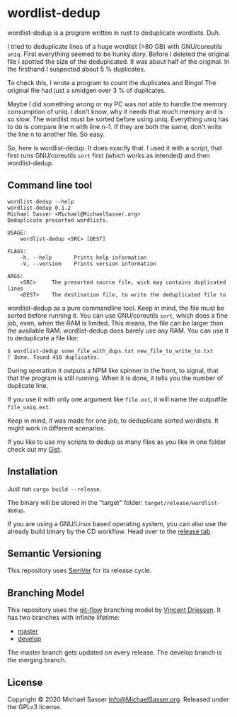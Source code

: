# wordlist-dedup

wordlist-dedup is a program written in rust to deduplicate wordlists. Duh.

I tried to deduplicate lines of a huge wordlist (>80 GB) with GNU/coreutils 
`uniq`. First everything seemed to be hunky dory. Before I deleted the original
file I spotted the size of the deduplicated. It was about half of the original.
In the firsthand I suspected about 5 % duplicates.

To check this, I wrote a program to count the duplicates and Bingo! The
original file had just a smidgen over 3 % of duplicates.

Maybe I did something wrong or my PC was not able to handle the memory 
consumption of uniq. I don't know, why it needs that much memory and is so 
slow. The wordlist must be sorted before using uniq. Everything uniq has to
do is compare line n with line n-1. If they are both the same, don't write the
line n to another file. So easy.

So, here is wordlist-dedup. It does exactly that. I used it with a script, that
first runs GNU/coreutils `sort` first (which works as intended) and then 
wordlist-dedup.


## Command line tool

```commandline
wordlist-dedup --help
wordlist-dedup 0.1.2
Michael Sasser <Michael@MichaelSasser.org>
Deduplicate presorted wordlists.

USAGE:
    wordlist-dedup <SRC> [DEST]

FLAGS:
    -h, --help       Prints help information
    -V, --version    Prints version information

ARGS:
    <SRC>     The presorted source file, wich may contains duplicated lines
    <DEST>    The destination file, to write the deduplicated file to
```

wordlist-dedup as a pure commandline tool. Keep in mind, the file must be 
sorted before running it. You can use GNU/coreutils `sort`, which does a fine
job, even, when the RAM is limited. This means, the file can be larger than
the available RAM. wordlist-dedup does barely use any RAM.
You can use it to deduplicate a file like:

```commandline
$ wordlist-dedup some_file_with_dups.txt new_file_to_write_to.txt
⠏ Done. Found 410 duplicates.
```

During operation it outputs a NPM like spinner in the front, to signal, that
that the program is still running. When it is done, it tells you the number of
duplicate line.

If you use it with only one argument like `file.ext`, it will name the 
outputfile `file_uniq.ext`.

Keep in mind, it was made for one job, to deduplicate sorted wordlists. 
It might work in different scenarios.

If you like to use my scripts to dedup as many files as you like in one folder
check out my 
[Gist](https://gist.github.com/MichaelSasser/631f297e60f2d2a6cb6d76dfde12e6e4).

## Installation

Just run `cargo build --release`.

The binary will be stored in the "target" folder:
`target/release/wordlist-dedup`.

If you are using a GNU/Linux based operating system, you can also use the
already build binary by the CD workflow. Head over to the 
[release tab](https://github.com/MichaelSasser/wordlist-dedup/releases).

## Semantic Versioning

This repository uses [SemVer](https://semver.org/) for its release cycle.

## Branching Model

This repository uses the
[git-flow](https://danielkummer.github.io/git-flow-cheatsheet/index.html)
branching model by [Vincent Driessen](https://nvie.com/about/).
It has two branches with infinite lifetime:

* [master](https://github.com/MichaelSasser/wordlist-dedup/tree/master)
* [develop](https://github.com/MichaelSasser/wordlist-dedup/tree/develop)

The master branch gets updated on every release. The develop branch is the
merging branch.

## License
Copyright &copy; 2020 Michael Sasser <Info@MichaelSasser.org>. Released under
the GPLv3 license.
